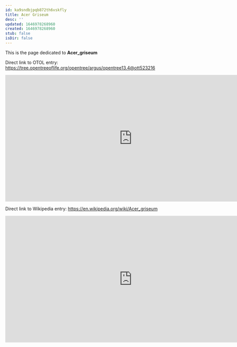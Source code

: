 ```yaml
---
id: ka9sndbjpqb872th6vskfly
title: Acer Griseum
desc: ''
updated: 1646978268960
created: 1646978268960
stub: false
isDir: false
---
```

This is the page dedicated to **Acer_griseum**


Direct link to OTOL entry: https://tree.opentreeoflife.org/opentree/argus/opentree13.4@ott523216



<html>
    <body>
    <iframe src="https://tree.opentreeoflife.org/opentree/argus/opentree13.4@ott523216"
    width="800" height="400" frameborder="0" allowfullscreen> </iframe>
    </body>
</html>
    


Direct link to Wikipedia entry: https://en.wikipedia.org/wiki/Acer_griseum



<html>
    <body>
    <iframe src="https://en.wikipedia.org/wiki/Acer_griseum"
    width="800" height="400" frameborder="0" allowfullscreen> </iframe>
    </body>
</html>
    
